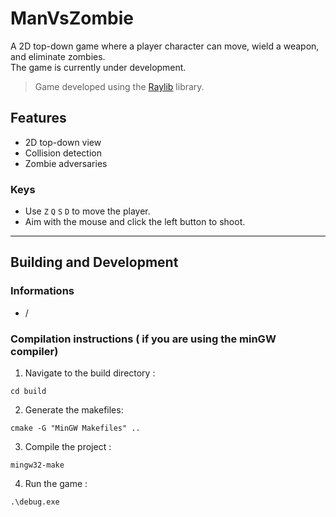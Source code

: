 # ManVsZombie

A 2D top-down game where a player character can move, wield a weapon, and eliminate zombies.   
The game is currently under development.

> Game developed using the [Raylib](https://www.raylib.com/) library.


## Features
- 2D top-down view 
- Collision detection
- Zombie adversaries

### Keys
- Use `Z` `Q` `S` `D` to move the player.
- Aim with the mouse and click the left button to shoot.

---

## Building and Development

### Informations
- /

### Compilation instructions ( if you are using the minGW compiler)

1. Navigate to the build directory : 
```
cd build 
```

2. Generate the makefiles:
```
cmake -G "MinGW Makefiles" ..
```

3. Compile the project :   
``` 
mingw32-make 
```

4. Run the game :   
```
.\debug.exe
```